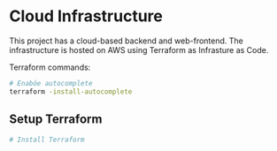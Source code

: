 # Cloud Infrastructure
This project has a cloud-based backend and web-frontend. The infrastructure is hosted on AWS using Terraform as Infrasture as Code.

Terraform commands:
```Bash
# Enaböe autocomplete
terraform -install-autocomplete
```

## Setup Terraform
```Bash
# Install Terraform
